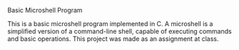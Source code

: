 Basic Microshell Program

This is a basic microshell program implemented in C. A microshell is a simplified version of a command-line shell, capable of executing commands and basic operations.
This project was made as an assignment at class.
